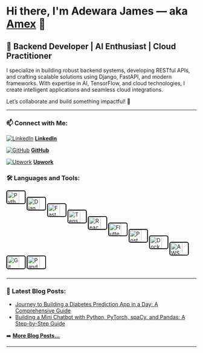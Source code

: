 # Hi there, I'm **Adewara James** — aka [**Amex**][LinkedIn] 👋  

## 🚀 **Backend Developer | AI Enthusiast | Cloud Practitioner**  

I specialize in building robust backend systems, developing RESTful APIs, and crafting scalable solutions using Django, FastAPI, and modern frameworks. With expertise in AI, TensorFlow, and cloud technologies, I create intelligent applications and seamless cloud integrations.  

Let’s collaborate and build something impactful! 🌟  

---

### 📫 **Connect with Me:**

[![LinkedIn](https://cdn.jsdelivr.net/gh/devicons/devicon@latest/icons/linkedin/linkedin-original.svg)](https://www.linkedin.com/in/james-adewara-b0b955290) **[LinkedIn](https://www.linkedin.com/in/james-adewara-b0b955290)**

[![GitHub](https://cdn.jsdelivr.net/gh/devicons/devicon@latest/icons/github/github-original.svg)](https://github.com/your-username) **[GitHub]([https://github.com/your-username](https://github.com/jamesadewara/jamesadewara/edit/main/README.md))**

[![Upwork](https://upload.wikimedia.org/wikipedia/commons/thumb/6/69/Upwork-logo.svg/1200px-Upwork-logo.svg.png)](https://www.upwork.com/freelancers/~your-profile) **[Upwork]([https://www.upwork.com/freelancers/~your-profile](https://www.upwork.com/freelancers/~01bcc533c67afd2155?mp_source=share))**

### 🛠️ **Languages and Tools:**  

[<img align="left" alt="Python" width="32px" src="https://cdn.jsdelivr.net/gh/devicons/devicon/icons/python/python-original.svg" style="padding-right:15px; border:2px solid #000; border-radius:5px;"/>](#)  
[<img align="left" alt="Django" width="32px" src="https://cdn.jsdelivr.net/gh/devicons/devicon/icons/django/django-plain.svg" style="padding-right:15px; border:2px solid #000; border-radius:5px;"/>](#)  
[<img align="left" alt="FastAPI" width="32px" src="https://cdn.jsdelivr.net/gh/devicons/devicon/icons/fastapi/fastapi-original.svg" style="padding-right:15px; border:2px solid #000; border-radius:5px;"/>](#)  
[<img align="left" alt="TensorFlow" width="32px" src="https://cdn.jsdelivr.net/gh/devicons/devicon/icons/tensorflow/tensorflow-original.svg" style="padding-right:15px; border:2px solid #000; border-radius:5px;"/>](#)  
[<img align="left" alt="React" width="32px" src="https://cdn.jsdelivr.net/gh/devicons/devicon/icons/react/react-original.svg" style="padding-right:15px; border:2px solid #000; border-radius:5px;"/>](#)  
[<img align="left" alt="Flutter" width="32px" src="https://cdn.jsdelivr.net/gh/devicons/devicon/icons/flutter/flutter-original.svg" style="padding-right:15px; border:2px solid #000; border-radius:5px;"/>](#)  
[<img align="left" alt="PostgreSQL" width="32px" src="https://cdn.jsdelivr.net/gh/devicons/devicon/icons/postgresql/postgresql-original.svg" style="padding-right:15px; border:2px solid #000; border-radius:5px;"/>](#)  
[<img align="left" alt="Docker" width="32px" src="https://cdn.jsdelivr.net/gh/devicons/devicon/icons/docker/docker-original.svg" style="padding-right:15px; border:2px solid #000; border-radius:5px;"/>](#)  
[<img align="left" alt="AWS" width="32px" src="https://cdn.jsdelivr.net/gh/devicons/devicon@latest/icons/amazonwebservices/amazonwebservices-original-wordmark.svg" style="padding-right:15px; border:2px solid #000; border-radius:5px;"/>](#)  
[<img align="left" alt="Git" width="32px" src="https://cdn.jsdelivr.net/gh/devicons/devicon/icons/git/git-original.svg" style="padding-right:15px; border:2px solid #000; border-radius:5px;"/>](#)  
[<img align="left" alt="Pandas" width="32px" src="https://cdn.jsdelivr.net/gh/devicons/devicon/icons/pandas/pandas-original.svg" style="padding-right:15px; border:2px solid #000; border-radius:5px;"/>](#)  

<br />
<br />

---


### 📝 **Latest Blog Posts:**  

<!-- BLOG-POST-LIST:START -->
- [Journey to Building a Diabetes Prediction App in a Day: A Comprehensive Guide](https://www.linkedin.com/posts/james-adewara-b0b955290_this-article-chronicles-the-journey-of-creating-activity-7180493093098446849-r8i9?utm_source=share&utm_medium=member_desktop)  
- [Building a Mini Chatbot with Python, PyTorch, spaCy, and Pandas: A Step-by-Step Guide](https://www.linkedin.com/posts/james-adewara-b0b955290_python-pytorch-spacy-activity-7182092380798337024-EE6F?utm_source=share&utm_medium=member_desktop)  
<!-- BLOG-POST-LIST:END -->

➡️ [**More Blog Posts...**](https://www.linkedin.com/in/james-adewara-b0b955290/recent-activity/all/)

---

[LinkedIn]: https://www.linkedin.com/in/james-adewara-b0b955290
